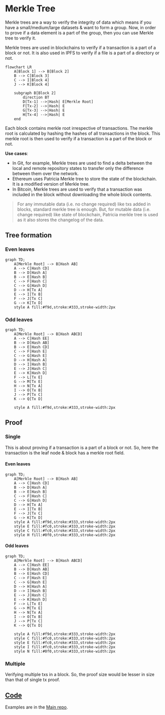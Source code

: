 # Merkle Tree

Merkle trees are a way to verify the integrity of data which means if you have a small/medium/large datasets & want to form a group. Now, in order to prove if a data element is a part of the group, then you can use Merkle tree to verify it.

Merkle trees are used in blockchains to verify if a transaction is a part of a block or not. It is also used in IPFS to verify if a file is a part of a directory or not.

```mermaid
flowchart LR
    A[Block 1] --> B[Block 2]
    B --> C[Block 3]
    C --> I[Block 4]
    J --> K[Block 4]

    subgraph B[Block 2]
        direction BT
        D[Tx-1] -->|Hash| E[Merkle Root]
        F[Tx-2] -->|Hash| E
        G[Tx-3] -->|Hash| E
        H[Tx-4] -->|Hash| E
    end
```

Each block contains merkle root irrespective of transactions. The merkle root is calculated by hashing the hashes of all transactions in the block. This merkle root is then used to verify if a transaction is a part of the block or not.

**Use cases**:

- In Git, for example, Merkle trees are used to find a delta between the local and remote repository states to transfer only the difference between them over the network.
- Ethereum uses Patricia Merkle tree to store the state of the blockchain. It is a modified version of Merkle tree.
- In Bitcoin, Merkle trees are used to verify that a transaction was included in the block without downloading the whole block contents.

> For any immutable data (i.e. no change required) like txs added in blocks, standard merkle tree is enough. But, for mutable data (i.e. change required) like state of blockchain, Patricia merkle tree is used as it also stores the changelog of the data.

## Tree formation

### Even leaves

```mermaid
graph TD;
    A[Merkle Root] --> B[Hash AB]
    A --> C[Hash CD]
    B --> D[Hash A]
    B --> E[Hash B]
    C --> F[Hash C]
    C --> G[Hash D]
    D --> H[Tx A]
    E --> I[Tx B]
    F --> J[Tx C]
    G --> K[Tx D]
    style A fill:#f9d,stroke:#333,stroke-width:2px
```

### Odd leaves

```mermaid
graph TD;
    A[Merkle Root] --> B[Hash ABCD]
    A --> C[Hash EE]
    B --> D[Hash AB]
    B --> E[Hash CD]
    C --> F[Hash E]
    C --> G[Hash E]
    D --> H[Hash A]
    D --> I[Hash B]
    E --> J[Hash C]
    E --> K[Hash D]
    F --> L[Tx E]
    G --> M[Tx E]
    H --> N[Tx A]
    I --> O[Tx B]
    J --> P[Tx C]
    K --> Q[Tx D]

    style A fill:#f9d,stroke:#333,stroke-width:2px
```

## Proof

### Single

This is about proving if a transaction is a part of a block or not. So, here the transaction is the leaf node & block has a merkle root field.

#### Even leaves

```mermaid
graph TD;
    A[Merkle Root] --> B[Hash AB]
    A --> C[Hash CD]
    B --> D[Hash A]
    B --> E[Hash B]
    C --> F[Hash C]
    C --> G[Hash D]
    D --> H[Tx A]
    E --> I[Tx B]
    F --> J[Tx C]
    G --> K[Tx D]
    style A fill:#f9d,stroke:#333,stroke-width:2px
    style E fill:#fc0,stroke:#333,stroke-width:2px
    style C fill:#fc0,stroke:#333,stroke-width:2px
    style H fill:#0f0,stroke:#333,stroke-width:2px
```

#### Odd leaves

```mermaid
graph TD;
    A[Merkle Root] --> B[Hash ABCD]
    A --> C[Hash EE]
    B --> D[Hash AB]
    B --> E[Hash CD]
    C --> F[Hash E]
    C --> G[Hash E]
    D --> H[Hash A]
    D --> I[Hash B]
    E --> J[Hash C]
    E --> K[Hash D]
    F --> L[Tx E]
    G --> M[Tx E]
    H --> N[Tx A]
    I --> O[Tx B]
    J --> P[Tx C]
    K --> Q[Tx D]

    style A fill:#f9d,stroke:#333,stroke-width:2px
    style C fill:#fc0,stroke:#333,stroke-width:2px
    style E fill:#fc0,stroke:#333,stroke-width:2px
    style I fill:#fc0,stroke:#333,stroke-width:2px
    style N fill:#0f0,stroke:#333,stroke-width:2px
```

### Multiple

Verifying multiple txs in a block. So, the proof size would be lesser in size than that of single tx proof.

## [Code](../../libs/merkle_tree/examples/)

Examples are in the [Main repo](https://github.com/abhi3700/My_Learning_Cryptography).
